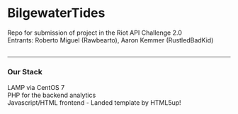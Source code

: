 # BilgewaterTides

Repo for submission of project in the Riot API Challenge 2.0 <br>
Entrants: Roberto Miguel (Rawbearto), Aaron Kemmer (RustledBadKid)
##
--------------------
### Our Stack
  LAMP via CentOS 7 <br>
  PHP for the backend analytics <br>
  Javascript/HTML frontend - Landed template by HTML5up! <br>
  
##
